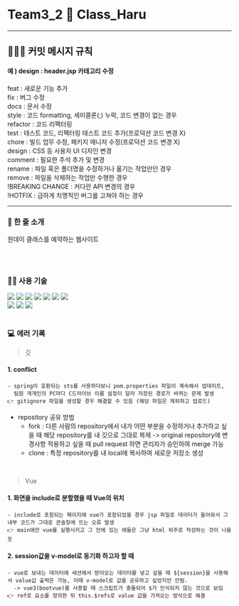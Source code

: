 # Team3_2 🙌 Class_Haru

<hr>

## 🙋🏻‍♂️ 커밋 메시지 규칙
#### 예 ) design : header.jsp 카테고리 수정
feat : 새로운 기능 추가<br>
fix : 버그 수정<br>
docs : 문서 수정<br>
style : 코드 formatting, 세미콜론(;) 누락, 코드 변경이 없는 경우<br>
refactor : 코드 리팩터링<br>
test : 테스트 코드, 리팩터링 테스트 코드 추가(프로덕션 코드 변경 X)<br>
chore : 빌드 업무 수정, 패키지 매니저 수정(프로덕션 코드 변경 X)<br>
design : CSS 등 사용자 UI 디자인 변경<br>
comment : 필요한 주석 추가 및 변경<br>
rename : 파일 혹은 폴더명을 수정하거나 옮기는 작업만인 경우<br>
remove : 파일을 삭제하는 작업만 수행한 경우<br>
!BREAKING CHANGE : 커다란 API 변경의 경우<br>
!HOTFIX : 급하게 치명적인 버그를 고쳐야 하는 경우<br>
<hr>

<h3> 🌱 한 줄 소개 </h3>
원데이 클래스를 예약하는 웹사이트

<br><br>

<h3> 👩‍💻 사용 기술 </h3>
<div>
  <img src="https://img.shields.io/badge/Java-007396?style=for-the-badge&logo=Java&logoColor=white" />
  <img src="https://img.shields.io/badge/HTML5-E34F26?style=for-the-badge&logo=HTML5&logoColor=white" />
  <img src="https://img.shields.io/badge/CSS3-1572B6?style=for-the-badge&logo=CSS3&logoColor=white" />
  <img src="https://img.shields.io/badge/bootstrap-7952B3?style=for-the-badge&logo=bootstrap&logoColor=white">
  <img src="https://img.shields.io/badge/javascript-F7DF1E?style=for-the-badge&logo=javascript&logoColor=black">
  <img src="https://img.shields.io/badge/jquery-0769AD?style=for-the-badge&logo=jquery&logoColor=white">
  <img src="https://img.shields.io/badge/Oracle-F80000?style=for-the-badge&logo=Oracle&logoColor=white"/> 
  
  </br>
  
  <img src="https://img.shields.io/badge/Github-181717?style=for-the-badge&logo=github&logoColor=white"/>
  <img src="https://img.shields.io/badge/Eclipse IDE-2C2255?style=for-the-badge&logo=Eclipse IDE&logoColor=white"/> 
  <img src="https://img.shields.io/badge/apache tomcat-F8DC75?style=for-the-badge&logo=apachetomcat&logoColor=white">
</div>

<br>

<h3> 💻 에러 기록 </h3>

> 깃

  #### 1. conflict 
  
    - spring이 호환되는 sts를 사용하다보니 pom.properties 파일이 계속해서 업데이트, 
      팀원 개개인의 PC마다 C드라이브 이름 설정이 달라 저장된 경로가 바뀌는 문제 발생 
    👉 gitignore 파일을 생성할 경우 해결할 수 있음 (해당 파일은 제외하고 업로드)

  * repository 공유 방법
    - fork : 다른 사람의 repository에서 내가 어떤 부분을 수정하거나 추가하고 싶을 때 해당 repository를 내 깃으로 그대로 복제
      -> original repository에 변경사항 적용하고 싶을 때 pull request 하면 관리자가 승인하여 merge 가능
    - clone : 특정 repository를 내 local에 복사하여 새로운 저장소 생성

<br>

> Vue

  #### 1. 화면을 include로 분할했을 때 Vue의 위치

    - include로 포함되는 페이지에 vue가 포함되었을 경우 jsp 파일로 데이터가 들어와서 그 내부 코드가 그대로 콘솔창에 뜨는 오류 발생
    👉 main에만 vue를 실행시키고 그 안에 있는 애들은 그냥 html 위주로 작성하는 것이 나을 듯


  #### 2. session값을 v-model로 동기화 하고자 할 때
  
    - vue로 보내는 데이터에 세션에서 받아오는 데이터를 넣고 싶을 때 ${session}을 사용해서 value값 출력은 가능, 이때 v-model로 값을 공유하고 싶었지만 안됨. 
      -> vue3(bootvue)를 사용할 때 스크립트가 충돌되어 $가 인식되지 않는 것으로 보임
    👉 ref로 요소를 정의한 뒤 this.$refs로 value 값을 가져오는 방식으로 해결
